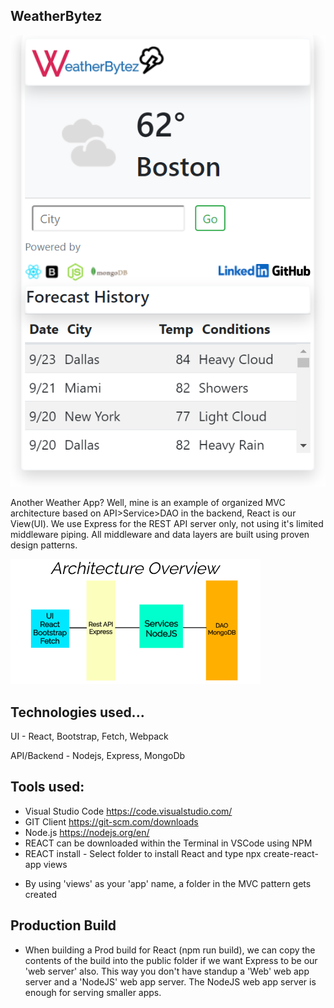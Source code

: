 ## WeatherBytez

![preview](./appimage.png)

Another Weather App? Well, mine is an example of organized MVC architecture based on API>Service>DAO in the backend, React is our View(UI). We use Express for the REST API server only, not using it's limited middleware piping.
All middleware and data layers are built using proven design patterns.

![preview](./archoverview.png)

## Technologies used...

UI - React, Bootstrap, Fetch, Webpack

API/Backend - Nodejs, Express, MongoDb

## Tools used:

- Visual Studio Code https://code.visualstudio.com/
- GIT Client https://git-scm.com/downloads
- Node.js https://nodejs.org/en/
- REACT can be downloaded within the Terminal in VSCode using NPM
- REACT install - Select folder to install React and type npx create-react-app views

* By using 'views' as your 'app' name, a folder in the MVC pattern gets created

## Production Build

- When building a Prod build for React (npm run build), we can copy the contents of the build into the public folder if we want Express to be our 'web server' also. This way you don't have standup a 'Web' web app server and a 'NodeJS' web app server. The NodeJS web app server is enough for serving smaller apps.
